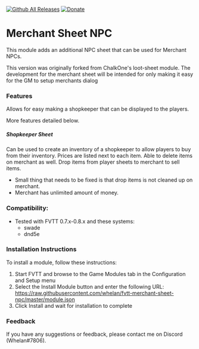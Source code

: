 [![Github All Releases](https://img.shields.io/github/downloads/whelan/fvtt-merchant-sheet-npc/total.svg)]() [![Donate](https://img.shields.io/badge/Donate-BuyMeACoffee-green.svg)](https://www.buymeacoffee.com/whelan)
# Merchant Sheet NPC

This module adds an additional NPC sheet that can be used for Merchant NPCs. 

This version was originally forked from ChalkOne's loot-sheet module. 
The development for the merchant sheet will be intended for only making it easy for the GM to setup merchants dialog 

### Features

Allows for easy making a shopkeeper that can be displayed to the players. 

More features detailed below.

##### Shopkeeper Sheet
Can be used to create an inventory of a shopkeeper to allow players to buy from their inventory. Prices are listed next to each item.
Able to delete items on merchant as well. 
Drop items from player sheets to merchant to sell items. 
- Small thing that needs to be fixed is that drop items is not cleaned up on merchant. 
- Merchant has unlimited amount of money. 

### Compatibility:
- Tested with FVTT 0.7.x-0.8.x and these systems: 
  * swade
  * dnd5e  

### Installation Instructions

To install a module, follow these instructions:

1. Start FVTT and browse to the Game Modules tab in the Configuration and Setup menu
2. Select the Install Module button and enter the following URL: https://raw.githubusercontent.com/whelan/fvtt-merchant-sheet-npc/master/module.json
3. Click Install and wait for installation to complete 

### Feedback

If you have any suggestions or feedback, please contact me on Discord (Whelan#7806).
